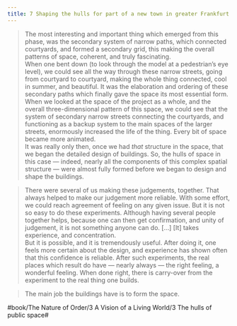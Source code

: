 ```yaml
---
title: 7 Shaping the hulls for part of a new town in greater Frankfurt
---
```


> The most interesting and important thing which emerged from this phase, was the secondary system of narrow paths, which connected courtyards, and formed a secondary grid, this making the overall patterns of space, coherent, and truly fascinating.  
> When one bent down (to look through the model at a pedestrian’s eye level), we could see all the way through these narrow streets, going from courtyard to courtyard, making the whole thing connected, cool in summer, and beautiful. It was the elaboration and ordering of these secondary paths which finally gave the space its most essential form.  
> When we looked at the space of the project as a whole, and the overall three-dimensional pattern of this space, we could see that the system of secondary narrow streets connecting the courtyards, and functioning as a backup system to the main spaces of the larger streets, enormously increased the life of the thing. Every bit of space became more animated.  
> It was really only then, once we had *that* structure in the space, that we began the detailed design of buildings. So, the hulls of space in this case — indeed, nearly all the components of this complex spatial structure — were almost fully formed before we began to design and shape the buildings.  

> There were several of us making these judgements, together. That always helped to make our judgement more reliable. With some effort, we could reach agreement of feeling on any given issue. But it is not so easy to do these experiments. Although having several people together helps, because one can then get confirmation, and unity of judgement, it is not something anyone can do.  […] [It] takes experience, and concentration.  
> But it is possible, and it is tremendously useful. After doing it, one feels more certain about the design, and experience has shown often that this confidence is reliable. After such experiments, the real places which result do have — nearly always — the right feeling, a wonderful feeling. When done right, there is carry-over from the experiment to the real thing one builds.  

> The main job the buildings have is to form the space.  

#book/The Nature of Order/3 A Vision of a Living World/3 The hulls of public space#